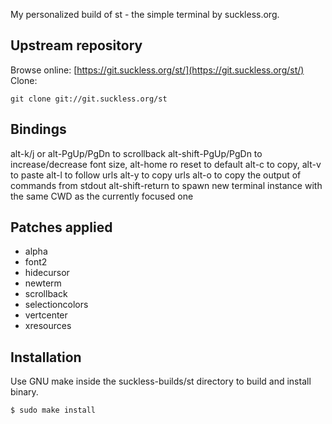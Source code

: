 My personalized build of st - the simple terminal by suckless.org.

## Upstream repository
Browse online: [https://git.suckless.org/st/](https://git.suckless.org/st/)  
Clone:
```
git clone git://git.suckless.org/st
```
## Bindings
alt-k/j or alt-PgUp/PgDn to scrollback
alt-shift-PgUp/PgDn to increase/decrease font size, alt-home ro reset to default
alt-c to copy, alt-v to paste
alt-l to follow urls
alt-y to copy urls
alt-o to copy the output of commands from stdout
alt-shift-return to spawn new terminal instance with the same CWD as the currently focused one

## Patches applied
- alpha
- font2
- hidecursor
- newterm
- scrollback
- selectioncolors
- vertcenter
- xresources

## Installation
Use GNU make inside the suckless-builds/st directory to build and install binary.
```
$ sudo make install
```
